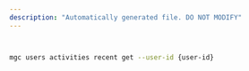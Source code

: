 ```yaml
---
description: "Automatically generated file. DO NOT MODIFY"
---
```


```bash


mgc users activities recent get --user-id {user-id}

```